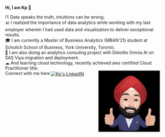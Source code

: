<p> <b> Hi, I am Kp &#128075 </b> </p>

<p>&#x2608 Data speaks the truth, intuitions can be wrong.
<br>&#128202 I realized the importance of data analytics while working with my last employer wherein I had used data and visualization to deliver exceptional results.
<br>&#127891 I am currently a Master of Business Analytics (MBAN'21) student at Schulich School of Business, York University, Toronto.
<br>&#128119 I am also doing an analytics consuling project with Deloitte Omnia AI on SAS Viya migration and deployment.
<br>&#9729 And learning cloud technology, recently achieved aws certified Cloud Practitioner title.
<br> Connect with me here <a href="https://www.linkedin.com/in/kanwarpreet-singh/" rel="nofollow">
  <img align="center" alt="Kp's LinkedIN" width="22px" src="https://raw.githubusercontent.com/peterthehan/peterthehan/master/assets/linkedin.svg" style="max-width:100%;"> </a>
<img src="https://github.com/kanwarpreet11/kanwarpreet11/blob/main/kanwarpreet11.jfif" alt="Kp Singh" width="200" height="200" align="right" HSPACE=”25” VSPACE=”25”>
</p> 

<p>
</p>

<!--
**kanwarpreet11/kanwarpreet11** is a ✨ _special_ ✨ repository because its `README.md` (this file) appears on your GitHub profile.

Here are some ideas to get you started:

- 🔭 I’m currently working on ...
- 🌱 I’m currently learning ...
- 👯 I’m looking to collaborate on ...
- 🤔 I’m looking for help with ...
- 💬 Ask me about ...
- 📫 How to reach me: ...
- 😄 Pronouns: ...
- ⚡ Fun fact: ...
-->
